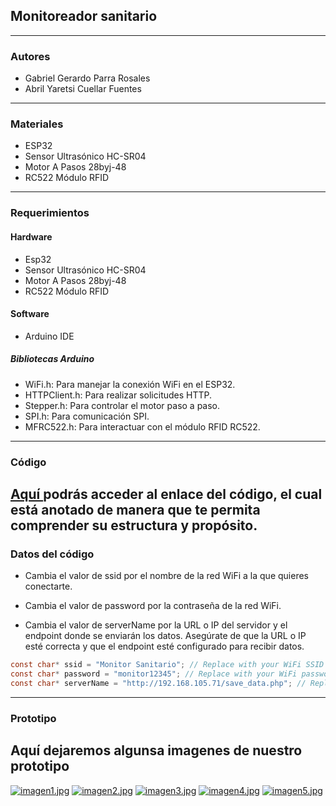 ## Monitoreador sanitario

------------

### Autores 
- Gabriel Gerardo Parra Rosales
- Abril Yaretsi Cuellar Fuentes
------------
### Materiales
- ESP32
- Sensor Ultrasónico HC-SR04
- Motor A Pasos 28byj-48
- RC522 Módulo RFID


------------

### Requerimientos
#### Hardware 
- Esp32
- Sensor Ultrasónico HC-SR04
- Motor A Pasos 28byj-48
- RC522 Módulo RFID

#### Software
- Arduino IDE

##### Bibliotecas Arduino
- WiFi.h: Para manejar la conexión WiFi en el ESP32.
- HTTPClient.h: Para realizar solicitudes HTTP.
- Stepper.h: Para controlar el motor paso a paso.
- SPI.h: Para comunicación SPI.
- MFRC522.h: Para interactuar con el módulo RFID RC522.

------------


### Código 
[Aquí ](https://github.com/Monitoreador/Prototipo/blob/9a9ba01c4b871aef2569257c4c182d00ce757c7d/proyecto_con_web.ino "Aquí ")podrás acceder al enlace del código, el cual está anotado de manera que te permita comprender su estructura y propósito.
------------

###  Datos del código 
- Cambia el valor de ssid por el nombre de la red WiFi a la que quieres conectarte.

- Cambia el valor de password por la contraseña de la red WiFi.

- Cambia el valor de serverName por la URL o IP del servidor y el endpoint donde se enviarán los datos. Asegúrate de que la URL o IP esté correcta y que el endpoint esté configurado para recibir datos.

```c
const char* ssid = "Monitor Sanitario"; // Replace with your WiFi SSID
const char* password = "monitor12345"; // Replace with your WiFi password
const char* serverName = "http://192.168.105.71/save_data.php"; // Replace with your server IP or domain

```

------------

### Prototipo 
Aquí dejaremos algunsa imagenes de nuestro prototipo 
------------

[![imagen1.jpg](https://i.postimg.cc/y8HX3n6y/imagen1.jpg)](https://postimg.cc/CzcfWGqR)
[![imagen2.jpg](https://i.postimg.cc/0y0GYmbR/imagen2.jpg)](https://postimg.cc/Yvjmkv6b)
[![imagen3.jpg](https://i.postimg.cc/Gp3Fq2yB/imagen3.jpg)](https://postimg.cc/VJT0Nz41)
[![imagen4.jpg](https://i.postimg.cc/0Ntp3sYV/imagen4.jpg)](https://postimg.cc/DWXJJRYG)
[![imagen5.jpg](https://i.postimg.cc/vBcWwNXb/imagen5.jpg)](https://postimg.cc/zbYLnp9c)

